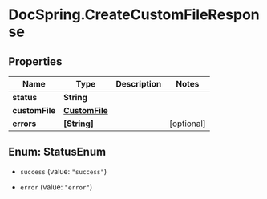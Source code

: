 # DocSpring.CreateCustomFileResponse

## Properties

Name | Type | Description | Notes
------------ | ------------- | ------------- | -------------
**status** | **String** |  | 
**customFile** | [**CustomFile**](CustomFile.md) |  | 
**errors** | **[String]** |  | [optional] 



## Enum: StatusEnum


* `success` (value: `"success"`)

* `error` (value: `"error"`)




